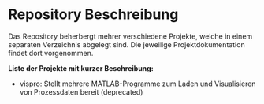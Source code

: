 # Repository Beschreibung
Das Repository beherbergt mehrer verschiedene Projekte, welche in einem separaten Verzeichnis abgelegt sind. Die jeweilige Projektdokumentation findet dort vorgenommen.

**Liste der Projekte mit kurzer Beschreibung:**
 - vispro: Stellt mehrere MATLAB-Programme zum Laden und Visualisieren von Prozessdaten bereit (deprecated)
  
